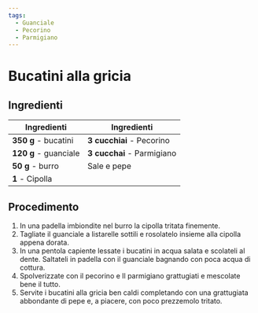 ```yaml
---
tags:
  - Guanciale
  - Pecorino
  - Parmigiano
---
```

# Bucatini alla gricia

## Ingredienti

| Ingredienti                  | Ingredienti             |
| ---------------------------- | ----------------------- |
| **350 g** - bucatini  | **3 cucchiai** - Pecorino |
| **120 g** - guanciale | **3 cucchai** - Parmigiano |
| **50 g** - burro | Sale e pepe |
| **1** - Cipolla | |

## Procedimento

1. In una padella imbiondite nel burro la cipolla tritata finemente.
1. Tagliate il guanciale a listarelle sottili e rosolatelo insieme alla cipolla appena dorata.
1. In una pentola capiente lessate i bucatini in acqua salata e scolateli al dente. Saltateli in padella con il guanciale bagnando con poca acqua di cottura.
1. Spolverizzate con il pecorino e Il parmigiano grattugiati e mescolate bene il tutto.
1. Servite i bucatini alla gricia ben caldi completando con una grattugiata abbondante di pepe e, a piacere, con poco prezzemolo tritato.
